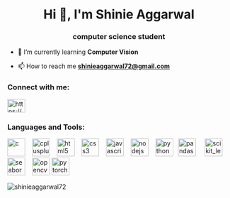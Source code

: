 <h1 align="center">Hi 👋, I'm Shinie Aggarwal</h1>
<h3 align="center">computer science student</h3>

- 🌱 I’m currently learning **Computer Vision**

- 📫 How to reach me **shinieaggarwal72@gmail.com**

<h3 align="left">Connect with me:</h3>
<p align="left">
<a href="https://linkedin.com/in/shinieaggarwal" target="blank"><img align="center" src="https://upload.wikimedia.org/wikipedia/commons/0/01/LinkedIn_Logo.svg" title="LinkedIn" alt="https://www.linkedin.com/in/shinieaggarwal/" height="30" width="40" /></a>&nbsp;&nbsp;&nbsp;&nbsp;&nbsp;

</p>

<h3 align="left">Languages and Tools:</h3>
<p align="left"> 
<img src="https://upload.wikimedia.org/wikipedia/commons/1/18/C_Programming_Language.svg" title="C" alt="c" width="40" height="40"/> &nbsp;&nbsp;
 <a href="https://www.w3schools.com/cpp/" target="_blank" rel="noreferrer" style="text-decoration: none; border: none; outline: none;"> <img src="https://upload.wikimedia.org/wikipedia/commons/1/18/ISO_C%2B%2B_Logo.svg" title="C++" alt="cplusplus" width="40" height="40"/> </a> &nbsp;&nbsp; 
 <a href="https://www.w3.org/html/" target="_blank" rel="noreferrer" style="text-decoration: none;"> <img src="https://upload.wikimedia.org/wikipedia/commons/6/61/HTML5_logo_and_wordmark.svg" title="HTML5" alt="html5" width="40" height="40"/> </a>&nbsp;&nbsp; 
 <a href="https://www.w3schools.com/css/" target="_blank" rel="noreferrer" style="text-decoration: none;"> <img src="https://upload.wikimedia.org/wikipedia/commons/d/d5/CSS3_logo_and_wordmark.svg" title="CSS3" alt="css3" width="40" height="40"/> </a>&nbsp;&nbsp;
 <a href="https://developer.mozilla.org/en-US/docs/Web/JavaScript" target="_blank" rel="noreferrer" style="text-decoration: none;"> 
        <img src="https://upload.wikimedia.org/wikipedia/commons/b/b9/JavaScript_shield_logo_%28no_text%29.svg" title="JavaScript" alt="javascript" width="40" height="40"/> 
    </a>&nbsp;&nbsp;
 <a href="https://nodejs.org/" target="_blank" rel="noreferrer" style="text-decoration: none;"> 
        <img src="https://upload.wikimedia.org/wikipedia/commons/d/d9/Node.js_logo.svg" title="Node.js" alt="nodejs" width="40" height="40"/> 
    </a>&nbsp;&nbsp;
 <a href="https://www.python.org" target="_blank" rel="noreferrer" style="text-decoration: none;"> <img src="https://s3.dualstack.us-east-2.amazonaws.com/pythondotorg-assets/media/files/python-logo-only.svg" title="Python" alt="python" width="40" height="40"/> </a>&nbsp; 
 <a href="https://pandas.pydata.org/" target="_blank" rel="noreferrer" style="text-decoration: none;"> <img src="https://upload.wikimedia.org/wikipedia/commons/e/ed/Pandas_logo.svg" title="Pandas" alt="pandas" width="40" height="40"/> </a>&nbsp; &nbsp;
 <a href="https://scikit-learn.org/" target="_blank" rel="noreferrer" style="text-decoration: none;"> <img src="https://upload.wikimedia.org/wikipedia/commons/0/05/Scikit_learn_logo_small.svg" title="Scikit learn" alt="scikit_learn" width="40" height="40"/> </a>&nbsp;&nbsp; 
 <a href="https://seaborn.pydata.org/" target="_blank" rel="noreferrer" style="text-decoration: none;"> <img src="https://seaborn.pydata.org/_images/logo-mark-lightbg.svg" title="Seaborn" alt="seaborn" width="40" height="40"/> </a>&nbsp;&nbsp; 
 <a href="https://opencv.org/" target="_blank" rel="noreferrer" style="text-decoration: none;"> <img src="https://www.vectorlogo.zone/logos/opencv/opencv-icon.svg" title="OpenCV" alt="opencv" width="40" height="40"/> </a>
 <a href="https://pytorch.org/" target="_blank" rel="noreferrer" style="text-decoration: none;"> 
        <img src="https://upload.wikimedia.org/wikipedia/commons/9/99/Pytorch-svgrepo-com.svg" title="PyTorch" alt="pytorch" width="40" height="40"/> 
    </a>&nbsp;&nbsp;
</p>

<p><img align="center" src="https://github-readme-stats.vercel.app/api/top-langs?username=shinieaggarwal72&show_icons=true&locale=en&layout=compact" alt="shinieaggarwal72" /></p>

<!--<p><img align="center" src="https://github-readme-streak-stats.herokuapp.com/?user=shinieaggarwal72&" alt="shinieaggarwal72" /></p>-->


